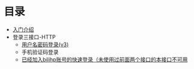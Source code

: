 # 目录

+ [入门介绍](intro.md)
+ 登录三接口-HTTP
    - [用户名密码登录(v3)](login/v3.md)
    - 手机验证码登录
    - [已经加入bilihp账号的快速登录（未使用过前面两个接口的本接口不可用](login/pw.md)